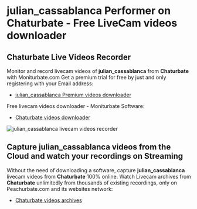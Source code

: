 # julian_cassablanca Performer on Chaturbate - Free LiveCam videos downloader

## Chaturbate Live Videos Recorder

Monitor and record livecam videos of **julian_cassablanca** from **Chaturbate** with Moniturbate.com
Get a premium trial for free by just and only registering with your Email address:
* [julian_cassablanca Premium videos downloader](https://moniturbate.com/request-demo-licence-key.html)

Free livecam videos downloader - Moniturbate Software:
* [Chaturbate videos downloader](https://moniturbate.com/moniturbate-download-software.html)

![julian_cassablanca livecam videos recorder](https://peachurnet.com/templates/moniturbate-software.png)


## Capture julian_cassablanca videos from the Cloud and watch your recordings on Streaming

Without the need of downloading a software, capture **julian_cassablanca** livecam videos from **Chaturbate** 100% online.
Watch Livecam archives from **Chaturbate** unlimitedly from thousands of existing recordings, only on Peachurbate.com and its websites network:
* [Chaturbate videos archives](https://peachurnet.com/)
